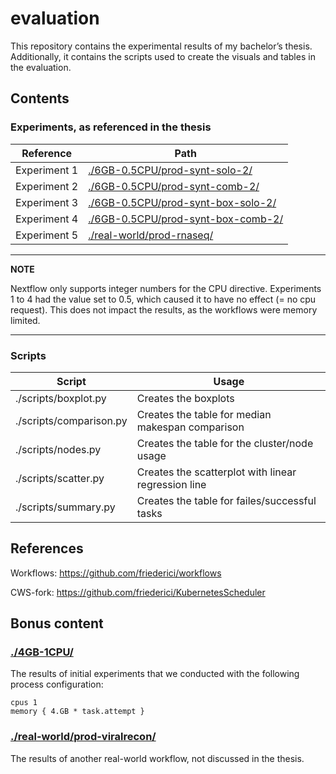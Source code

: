 # evaluation
This repository contains the experimental results of my bachelor’s thesis. Additionally, it contains the scripts used to create the visuals and tables in the evaluation.

## Contents 

### Experiments, as referenced in the thesis

| Reference    | Path                               |
|--------------|------------------------------------|
| Experiment 1 | [./6GB-0.5CPU/prod-synt-solo-2/](https://github.com/friederici/evaluation/tree/main/6GB-0.5CPU/prod-synt-solo-2)     |
| Experiment 2 | [./6GB-0.5CPU/prod-synt-comb-2/](https://github.com/friederici/evaluation/tree/main/6GB-0.5CPU/prod-synt-comb-2)     |
| Experiment 3 | [./6GB-0.5CPU/prod-synt-box-solo-2/](https://github.com/friederici/evaluation/tree/main/6GB-0.5CPU/prod-synt-box-solo-2) |
| Experiment 4 | [./6GB-0.5CPU/prod-synt-box-comb-2/](https://github.com/friederici/evaluation/tree/main/6GB-0.5CPU/prod-synt-box-comb-2) |
| Experiment 5 | [./real-world/prod-rnaseq/](https://github.com/friederici/evaluation/tree/main/real-world/prod-rnaseq)          |

---
**NOTE**

Nextflow only supports integer numbers for the CPU directive. Experiments 1 to 4 had the value set to 0.5, which caused it to have no effect (= no cpu request). This does not impact the results, as the workflows were memory limited.

---

### Scripts

| Script                 | Usage                                              |
|------------------------|----------------------------------------------------|
| ./scripts/boxplot.py   | Creates the boxplots                               |
| ./scripts/comparison.py| Creates the table for median makespan comparison   |
| ./scripts/nodes.py     | Creates the table for the cluster/node usage       |
| ./scripts/scatter.py   | Creates the scatterplot with linear regression line|
| ./scripts/summary.py   | Creates the table for failes/successful tasks      |

## References

Workflows: https://github.com/friederici/workflows

CWS-fork: https://github.com/friederici/KubernetesScheduler

## Bonus content

### [./4GB-1CPU/](https://github.com/friederici/evaluation/tree/main/4GB-1CPU)

The results of initial experiments that we conducted with the following process configuration:

    cpus 1
    memory { 4.GB * task.attempt }

### [./real-world/prod-viralrecon/](https://github.com/friederici/evaluation/tree/main/real-world/prod-viralrecon)

The results of another real-world workflow, not discussed in the thesis.
